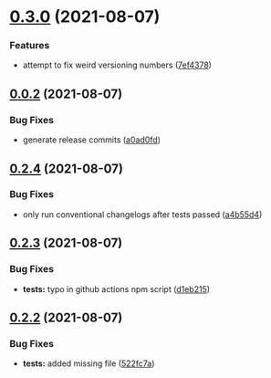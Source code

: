 # [0.3.0](https://github.com/HugoJF/twitch-tools/compare/v0.0.2...v0.3.0) (2021-08-07)


### Features

* attempt to fix weird versioning numbers ([7ef4378](https://github.com/HugoJF/twitch-tools/commit/7ef4378927888b78bce0fb3bf2ca5abd7d36acd3))



## [0.0.2](https://github.com/HugoJF/twitch-tools/compare/v0.2.4...v0.0.2) (2021-08-07)


### Bug Fixes

* generate release commits ([a0ad0fd](https://github.com/HugoJF/twitch-tools/commit/a0ad0fda64353de28b5d1cbc97fea5f400c2c99d))



## [0.2.4](https://github.com/HugoJF/twitch-tools/compare/v0.2.3...v0.2.4) (2021-08-07)


### Bug Fixes

* only run conventional changelogs after tests passed ([a4b55d4](https://github.com/HugoJF/twitch-tools/commit/a4b55d4b160d7096835a7ea7a3ab779acb30da45))



## [0.2.3](https://github.com/HugoJF/twitch-tools/compare/v0.2.2...v0.2.3) (2021-08-07)


### Bug Fixes

* **tests:** typo in github actions npm script ([d1eb215](https://github.com/HugoJF/twitch-tools/commit/d1eb215e5508ce92be251c4558c33924a06b09c4))



## [0.2.2](https://github.com/HugoJF/twitch-tools/compare/v0.2.1...v0.2.2) (2021-08-07)


### Bug Fixes

* **tests:** added missing file ([522fc7a](https://github.com/HugoJF/twitch-tools/commit/522fc7afac273e259d06e674e9abbed700ccf3c6))



